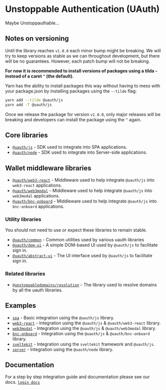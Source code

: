 # Unstoppable Authentication (UAuth)

Maybe Unstoppauthable...

## Notes on versioning

Until the library reaches `v1.0.0` each minor bump might be breaking. We will try to keep versions as stable as we can throughout development, but there will be no guarantees. However, each patch bump will not be breaking.

**For now it is recommended to install versions of packages using a tilda `~` instead of a caret `^` (the default).**

Yarn has the ability to install packages this way without having to mess with your package.json by installing packages using the `--tilde` flag:

```sh
yarn add --tilde @uauth/js
yarn add -T @uauth/js
```

Once we release the package for version `v1.0.0`, only major releases will be breaking and developers can install the package using the `^` again.

## Core libraries

- [`@uauth/js`](./packages/js) - SDK used to integrate into SPA applications.
- [`@uauth/node`](./packages/node) - SDK used to integrate into Server-side applications.

## Wallet middleware libraries

- [`@uauth/web3-react`](./packages/web3-react) - Middleware used to help integrate `@uauth/js` into `web3-react` applications.
- [`@uauth/web3modal`](./packages/web3modal) - Middleware used to help integrate `@uauth/js` into `web3modal` applications.
- [`@uauth/bnc-onboard`](./packages/bnc-onboard) - Middleware used to help integrate `@uauth/js` into `bnc-onboard` applications.

### Utility libraries

You should not need to use or expect these libraries to remain stable.

- [`@uauth/common`](./packages/common) - Common utilities used by various uauth libraries
- [`@uauth/dom-ui`](./packages/dom-ui) - A simple DOM-based UI used by `@uauth/js` to facilitate sign in.
- [`@uauth/abstract-ui`](./packages/abstract-ui) - The UI interface used by `@uauth/js` to facilitate sign in.

### Related libraries

- [`@unstoppabledomains/resolution`](https://github.com/unstoppabledomains/resolution) - The library used to resolve domains by all the uauth libraries.

## Examples

- [`spa`](./examples/spa) - Basic integration using the `@uauth/js` library.
- [`web3-react`](./examples/web3-react) - Integration using the `@uauth/js` & `@uauth/web3-react` library.
- [`web3modal`](./examples/web3modal) - Integration using the `@uauth/js` & `@uauth/web3modal` library.
- [`bnc-onboard`](./examples/bnc-onboard) - Integration using the `@uauth/js` & `@uauth/bnc-onboard` library.
- [`sveltekit`](./examples/sveltekit) - Integration using the `sveltekit` framework and `@uauth/js`.
- [`server`](./examples/server) - Integration using the `@uauth/node` library.

## Documentation

For a step by step integration guide and documentation please see our docs. [`login docs`](https://docs.unstoppabledomains.com/login-with-unstoppable/)
